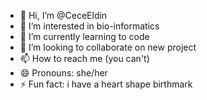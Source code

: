 - 👋 Hi, I’m @CeceEldin
- 👀 I’m interested in bio-informatics
- 🌱 I’m currently learning to code
- 💞️ I’m looking to collaborate on new project
- 📫 How to reach me (you can't)
- 😄 Pronouns: she/her
- ⚡ Fun fact: i have a heart shape birthmark

<!---
CeceEldin/CeceEldin is a ✨ special ✨ repository because its `README.md` (this file) appears on your GitHub profile.
You can click the Preview link to take a look at your changes.
--->
